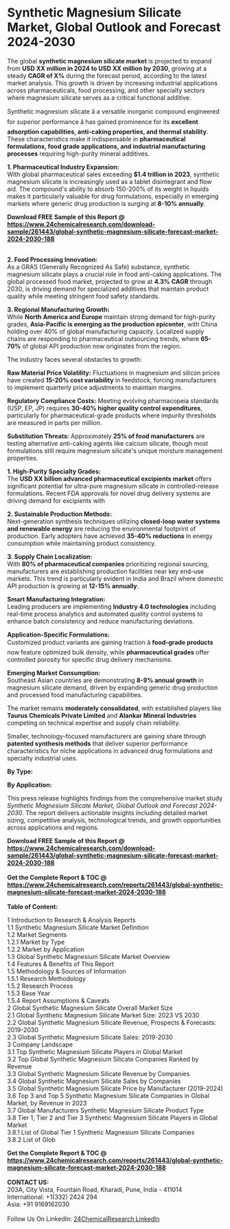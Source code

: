 <h1>Synthetic Magnesium Silicate Market, Global Outlook and Forecast 2024-2030</h1><p>The global <strong>synthetic magnesium silicate market</strong> is projected to expand from <strong>USD XX million in 2024 to USD XX million by 2030</strong>, growing at a steady <strong>CAGR of X%</strong> during the forecast period, according to the latest market analysis. This growth is driven by increasing industrial applications across pharmaceuticals, food processing, and other specialty sectors where magnesium silicate serves as a critical functional additive.</p><p>Synthetic magnesium silicate â a versatile inorganic compound engineered for superior performance â has gained prominence for its <strong>excellent adsorption capabilities, anti-caking properties, and thermal stability</strong>. These characteristics make it indispensable in <strong>pharmaceutical formulations, food grade applications, and industrial manufacturing processes</strong> requiring high-purity mineral additives.</p><p><strong>1. Pharmaceutical Industry Expansion:</strong><br>
With global pharmaceutical sales exceeding <strong>$1.4 trillion in 2023</strong>, synthetic magnesium silicate is increasingly used as a tablet disintegrant and flow aid. The compound's ability to absorb 150-200% of its weight in liquids makes it particularly valuable for drug formulations, especially in emerging markets where generic drug production is surging at <strong>8-10% annually</strong>.</p><div><b>Download FREE Sample of this Report @ 
            <a href="https://www.24chemicalresearch.com/download-sample/261443/global-synthetic-magnesium-silicate-forecast-market-2024-2030-188">
            https://www.24chemicalresearch.com/download-sample/261443/global-synthetic-magnesium-silicate-forecast-market-2024-2030-188</a></b></div><br><p><strong>2. Food Processing Innovation:</strong><br>
As a GRAS (Generally Recognized As Safe) substance, synthetic magnesium silicate plays a crucial role in food anti-caking applications. The global processed food market, projected to grow at <strong>4.3% CAGR</strong> through 2030, is driving demand for specialized additives that maintain product quality while meeting stringent food safety standards.</p><p><strong>3. Regional Manufacturing Growth:</strong><br>
While <strong>North America and Europe</strong> maintain strong demand for high-purity grades, <strong>Asia-Pacific is emerging as the production epicenter</strong>, with China holding over 40% of global manufacturing capacity. Localized supply chains are responding to pharmaceutical outsourcing trends, where <strong>65-70%</strong> of global API production now originates from the region.</p><p>The industry faces several obstacles to growth:</p><p><strong>Raw Material Price Volatility:</strong> Fluctuations in magnesium and silicon prices have created <strong>15-20% cost variability</strong> in feedstock, forcing manufacturers to implement quarterly price adjustments to maintain margins.</p><p><strong>Regulatory Compliance Costs:</strong> Meeting evolving pharmacopeia standards (USP, EP, JP) requires <strong>30-40% higher quality control expenditures</strong>, particularly for pharmaceutical-grade products where impurity thresholds are measured in parts per million.</p><p><strong>Substitution Threats:</strong> Approximately <strong>25% of food manufacturers</strong> are testing alternative anti-caking agents like calcium silicate, though most formulations still require magnesium silicate's unique moisture management properties.</p><p><strong>1. High-Purity Specialty Grades:</strong><br>
The <strong>USD XX billion advanced pharmaceutical excipients market</strong> offers significant potential for ultra-pure magnesium silicate in controlled-release formulations. Recent FDA approvals for novel drug delivery systems are driving demand for excipients with 

</p><p><strong>2. Sustainable Production Methods:</strong><br>
Next-generation synthesis techniques utilizing <strong>closed-loop water systems and renewable energy</strong> are reducing the environmental footprint of production. Early adopters have achieved <strong>35-40% reductions</strong> in energy consumption while maintaining product consistency.</p><p><strong>3. Supply Chain Localization:</strong><br>
With <strong>80% of pharmaceutical companies</strong> prioritizing regional sourcing, manufacturers are establishing production facilities near key end-use markets. This trend is particularly evident in India and Brazil where domestic API production is growing at <strong>12-15% annually</strong>.</p><p><strong>Smart Manufacturing Integration:</strong><br>
    Leading producers are implementing <strong>Industry 4.0 technologies</strong> including real-time process analytics and automated quality control systems to enhance batch consistency and reduce manufacturing deviations.</p><p><strong>Application-Specific Formulations:</strong><br>
    Customized product variants are gaining traction â <strong>food-grade products</strong> now feature optimized bulk density, while <strong>pharmaceutical grades</strong> offer controlled porosity for specific drug delivery mechanisms.</p><p><strong>Emerging Market Consumption:</strong><br>
    Southeast Asian countries are demonstrating <strong>8-9% annual growth</strong> in magnesium silicate demand, driven by expanding generic drug production and processed food manufacturing capabilities.</p><p>The market remains <strong>moderately consolidated</strong>, with established players like <strong>Taurus Chemicals Private Limited</strong> and <strong>Alankar Mineral Industries</strong> competing on technical expertise and supply chain reliability.</p><p>Smaller, technology-focused manufacturers are gaining share through <strong>patented synthesis methods</strong> that deliver superior performance characteristics for niche applications in advanced drug formulations and specialty industrial uses.</p><p><strong>By Type:</strong></p><p><strong>By Application:</strong></p><p>This press release highlights findings from the comprehensive market study <em>Synthetic Magnesium Silicate Market, Global Outlook and Forecast 2024-2030</em>. The report delivers actionable insights including detailed market sizing, competitive analysis, technological trends, and growth opportunities across applications and regions.</p><div><b>Download FREE Sample of this Report @ 
            <a href="https://www.24chemicalresearch.com/download-sample/261443/global-synthetic-magnesium-silicate-forecast-market-2024-2030-188">
            https://www.24chemicalresearch.com/download-sample/261443/global-synthetic-magnesium-silicate-forecast-market-2024-2030-188</a></b></div><br><div><b>Get the Complete Report & TOC @ 
            <a href="https://www.24chemicalresearch.com/reports/261443/global-synthetic-magnesium-silicate-forecast-market-2024-2030-188">
            https://www.24chemicalresearch.com/reports/261443/global-synthetic-magnesium-silicate-forecast-market-2024-2030-188</a></b></div><br>
            <b>Table of Content:</b><p>1 Introduction to Research & Analysis Reports<br />
    1.1 Synthetic Magnesium Silicate Market Definition<br />
    1.2 Market Segments<br />
        1.2.1 Market by Type<br />
        1.2.2 Market by Application<br />
    1.3 Global Synthetic Magnesium Silicate Market Overview<br />
    1.4 Features & Benefits of This Report<br />
    1.5 Methodology & Sources of Information<br />
        1.5.1 Research Methodology<br />
        1.5.2 Research Process<br />
        1.5.3 Base Year<br />
        1.5.4 Report Assumptions & Caveats<br />
2 Global Synthetic Magnesium Silicate Overall Market Size<br />
    2.1 Global Synthetic Magnesium Silicate Market Size: 2023 VS 2030<br />
    2.2 Global Synthetic Magnesium Silicate Revenue, Prospects & Forecasts: 2019-2030<br />
    2.3 Global Synthetic Magnesium Silicate Sales: 2019-2030<br />
3 Company Landscape<br />
    3.1 Top Synthetic Magnesium Silicate Players in Global Market<br />
    3.2 Top Global Synthetic Magnesium Silicate Companies Ranked by Revenue<br />
    3.3 Global Synthetic Magnesium Silicate Revenue by Companies<br />
    3.4 Global Synthetic Magnesium Silicate Sales by Companies<br />
    3.5 Global Synthetic Magnesium Silicate Price by Manufacturer (2019-2024)<br />
    3.6 Top 3 and Top 5 Synthetic Magnesium Silicate Companies in Global Market, by Revenue in 2023<br />
    3.7 Global Manufacturers Synthetic Magnesium Silicate Product Type<br />
    3.8 Tier 1, Tier 2 and Tier 3 Synthetic Magnesium Silicate Players in Global Market<br />
        3.8.1 List of Global Tier 1 Synthetic Magnesium Silicate Companies<br />
        3.8.2 List of Glob</p><div><b>Get the Complete Report & TOC @ 
            <a href="https://www.24chemicalresearch.com/reports/261443/global-synthetic-magnesium-silicate-forecast-market-2024-2030-188">
            https://www.24chemicalresearch.com/reports/261443/global-synthetic-magnesium-silicate-forecast-market-2024-2030-188</a></b></div><br><b>CONTACT US:</b><br>
            203A, City Vista, Fountain Road, Kharadi, Pune, India - 411014<br>
            International: +1(332) 2424 294<br>
            Asia: +91 9169162030 <br><br>
            Follow Us On LinkedIn: <a href="https://www.linkedin.com/company/24chemicalresearch/">24ChemicalResearch LinkedIn</a>